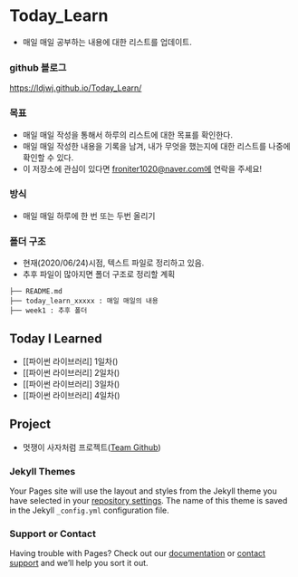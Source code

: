 # Today_Learn
 - 매일 매일 공부하는 내용에 대한 리스트를 업데이트.

### github 블로그
https://ldjwj.github.io/Today_Learn/


### 목표
 - 매일 매일 작성을 통해서 하루의 리스트에 대한 목표를 확인한다.
 - 매일 매일 작성한 내용을 기록을 남겨, 내가 무엇을 했는지에 대한 리스트를 나중에 확인할 수 있다.
 - 이 저장소에 관심이 있다면 froniter1020@naver.com에 연락을 주세요!

### 방식
 - 매일 매일 하루에 한 번 또는 두번 올리기

### 폴더 구조
 - 현재(2020/06/24)시점, 텍스트 파일로 정리하고 있음.
 - 추후 파일이 많아지면 폴더 구조로 정리할 계획
   
```
├── README.md
├── today_learn_xxxxx : 매일 매일의 내용
├── week1 : 추후 폴더 
```

## Today I Learned

- [[파이썬 라이브러리] 1일차()
- [[파이썬 라이브러리] 2일차()
- [[파이썬 라이브러리] 3일차()
- [[파이썬 라이브러리] 4일차()


## Project
- 멋쟁이 사자처럼 프로젝트([Team Github](https://github.com/nayoung5859/covid19_team2))


### Jekyll Themes
Your Pages site will use the layout and styles from the Jekyll theme you have selected in your [repository settings](https://github.com/cyanred9/studypolio/settings). The name of this theme is saved in the Jekyll `_config.yml` configuration file.

### Support or Contact

Having trouble with Pages? Check out our [documentation](https://docs.github.com/categories/github-pages-basics/) or [contact support](https://github.com/contact) and we’ll help you sort it out.

